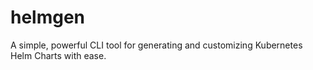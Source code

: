 # helmgen
A simple, powerful CLI tool for generating and customizing Kubernetes Helm Charts with ease.
